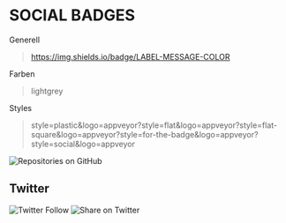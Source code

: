 
# SOCIAL BADGES

Generell
> https://img.shields.io/badge/LABEL-MESSAGE-COLOR

Farben
> lightgrey

Styles
> style=plastic&logo=appveyor?style=flat&logo=appveyor?style=flat-square&logo=appveyor?style=for-the-badge&logo=appveyor?style=social&logo=appveyor


![Repositories on GitHub](https://img.shields.io/badge/Repositories-on%20GitHub-blue?style=social&logo=GitHub)



## Twitter 
![Twitter Follow](https://img.shields.io/twitter/follow/USERNAME?label=FOLLOWTWT&style=social&color=informational)
![Share on Twitter](https://img.shields.io/twitter/url?label=SHAREONTWT&style=social&url=phpself)




